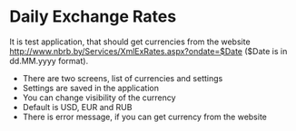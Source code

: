 # Daily Exchange Rates

It is test application, that should get currencies from the website http://www.nbrb.by/Services/XmlExRates.aspx?ondate=$Date ($Date is in dd.MM.yyyy format).
* There are two screens, list of currencies and settings
* Settings are saved in the application
* You can change visibility of the currency
* Default is USD, EUR and RUB
* There is error message, if you can get currency from the website
